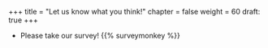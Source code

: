+++
title = "Let us know what you think!"
chapter = false
weight = 60
draft: true
+++

 - Please take our survey!
   {{% surveymonkey %}}
